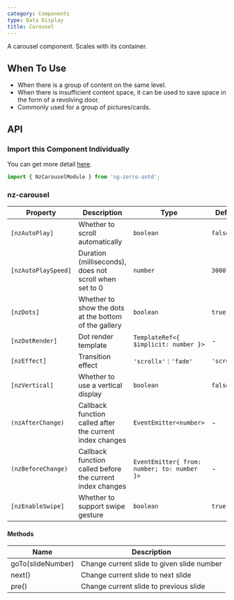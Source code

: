 ```yaml
---
category: Components
type: Data Display
title: Carousel
---
```


A carousel component. Scales with its container.

## When To Use

- When there is a group of content on the same level.
- When there is insufficient content space, it can be used to save space in the form of a revolving door.
- Commonly used for a group of pictures/cards.

## API

### Import this Component Individually

You can get more detail [here](/docs/getting-started/en#import-a-component-individually).

```ts
import { NzCarouselModule } from 'ng-zorro-antd';
```

### nz-carousel

| Property | Description | Type | Default |
| -------- | ----------- | ---- | ------- |
| `[nzAutoPlay]` | Whether to scroll automatically | `boolean` | `false` |
| `[nzAutoPlaySpeed]` | Duration (milliseconds), does not scroll when set to 0 | `number` | `3000` |
| `[nzDots]` | Whether to show the dots at the bottom of the gallery | `boolean` | `true` |
| `[nzDotRender]` | Dot render template | `TemplateRef<{ $implicit: number }>` | - |
| `[nzEffect]` | Transition effect | `'scrollx'｜'fade'` | `'scrollx'` |
| `[nzVertical]` | Whether to use a vertical display | `boolean` | `false` |
| `(nzAfterChange)` | Callback function called after the current index changes | `EventEmitter<number>` | - |
| `(nzBeforeChange)` | Callback function called before the current index changes | `EventEmitter{ from: number; to: number }>` | - |
| `[nzEnableSwipe]` | Whether to support swipe gesture | `boolean` | `true` |

#### Methods

| Name | Description |
| ---- | ----------- |
| goTo(slideNumber) | Change current slide to given slide number |
| next() | Change current slide to next slide |
| pre() | Change current slide to previous slide |

